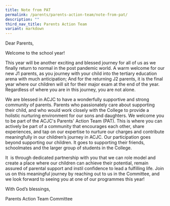 ```yaml
---
title: Note from PAT
permalink: /parents/parents-action-team/note-from-pat/
description: ""
third_nav_title: Parents Action Team
variant: markdown
---
```

Dear Parents,

Welcome to the school year!

This year will be another exciting and blessed journey for all of us as we finally return to normal in the post pandemic world. A warm welcome for our new J1 parents, as you journey with your child into the tertiary education arena with much anticipation; And for the returning J2 parents, it is the final year where our children will sit for their major exam at the end of the year. Regardless of where you are in this journey, you are not alone.

We are blessed in ACJC to have a wonderfully supportive and strong community of parents. Parents who passionately care about supporting their child, and who would work closely with the College to provide a holistic nurturing environment for our sons and daughters. We welcome you to be part of the ACJC's Parents' Action Team (PAT). This is where you can actively be part of a community that encourages each other, share experiences, and tap on our expertise to nurture our charges and contribute meaningfully in our children’s journey in ACJC. Our participation goes beyond supporting our children. It goes to supporting their friends, schoolmates and the larger group of students in the College. 

It  is through dedicated partnership with you that we can role model and create a place where our children can achieve their potential, remain assured of parental support and instil confidence to lead a fulfilling life. Join us on this meaningful journey by reaching out to us in the Committee, and we look forward to seeing you at one of our programmes this year!

With God’s blessings,

Parents Action Team Committee